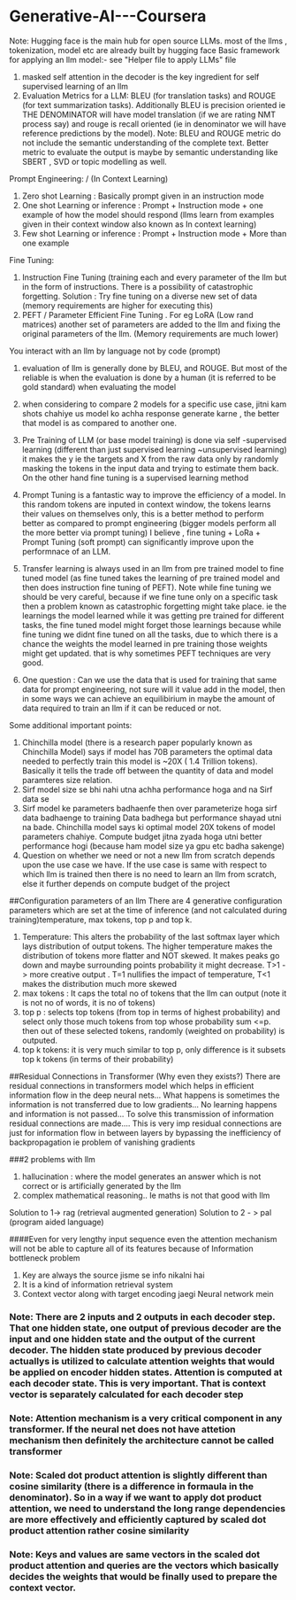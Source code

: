 # Generative-AI---Coursera
Note: Hugging face is the main hub for open source LLMs. most of the llms , tokenization, model etc are already built by hugging face
Basic framework for applying an llm model:- see "Helper file to apply LLMs" file
1) masked self attention in the decoder is the key ingredient for self supervised learning of an llm
2) Evaluation Metrics for a LLM: BLEU (for translation tasks) and ROUGE (for text summarization tasks). Additionally BLEU is precision oriented ie THE DENOMINATOR will have model translation (if we are rating NMT process say) and rouge is recall oriented (ie in denominator we will have reference predictions by the model).
Note: BLEU and ROUGE metric do not include the semantic understanding of the complete text. Better metric to evaluate the output is maybe by semantic understanding like SBERT , SVD or topic modelling as well.

Prompt Engineering: / (In Context Learning)
1) Zero shot Learning : Basically prompt given in an instruction mode
2) One shot Learning or inference : Prompt + Instruction mode + one example of how the model should respond (llms learn from examples given in their context window also known as In context learning)
3) Few shot Learning or inference : Prompt + Instruction mode + More than one example 

Fine Tuning:
1)  Instruction Fine Tuning (training each and every parameter of the llm but in the form of instructions. There is a possibility of catastrophic forgetting. Solution : Try fine tuning on a diverse new set of data (memory requirements are higher for executing this)
2) PEFT / Parameter Efficient Fine Tuning . For eg LoRA (Low rand matrices) another set of parameters are added to the llm and fixing the original parameters of the llm. (Memory requirements are much lower)



You interact with an llm by language not by code (prompt)


1) evaluation of llm is generally done by BLEU, and ROUGE.  But most of the reliable is when the evaluation is done by a human (it is referred to be gold standard) when evaluating the model
2) when considering to compare 2 models for a specific use case, jitni kam shots chahiye us model ko achha response generate karne , the better that model is as compared to another one.
3) Pre Training of LLM (or base model training) is done via self -supervised learning (different than just supervised learning ~unsupervised learning) it makes the y ie the targets and X from the raw data only by randomly masking the tokens in the input data and trying to estimate them back. On the other hand fine tuning is a supervised learning method
4) Prompt Tuning is a fantastic way to improve the efficiency of a model. In this random tokens are inputed in context window, the tokens learns their values on themselves only, this is a better method to perform better as compared to prompt engineering (bigger models perform all the more better via prompt tuning) I believe , fine tuning + LoRa + Prompt Tuning (soft prompt) can significantly improve upon the performnace of an LLM.
5) Transfer learning is always used in an llm from pre trained model to fine tuned model (as fine tuned takes the learning of pre trained model and then does instruction fine tuning of PEFT). Note while fine tuning we should be very careful, because if we fine tune only on a specific task then a problem known as catastrophic forgetting might take place. ie the learnings the model learned while it was getting pre trained for different tasks, the fine tuned model might forget those learnings because while fine tuning we didnt fine tuned on all the tasks, due to which there is a chance the weights the model learned in pre training those weights might get updated. that is why sometimes PEFT techniques are very good.

4) One question : Can we use the data that is used for training that same data for prompt engineering, not sure will it value add in the model, then in some ways we can achieve an equilibirium in maybe the amount of data required to train an llm if it can be reduced or not.


Some additional important points:
1) Chinchilla model (there is a research paper popularly known as Chinchilla Model) says if model has 70B parameters the optimal data needed to perfectly train this model is ~20X ( 1.4 Trillion tokens). Basically it tells the trade off between the quantity of data and model paramteres size relation. 
2) Sirf model size se bhi nahi utna achha performance hoga and na Sirf data se
3) Sirf model ke parameters badhaenfe then over parameterize hoga sirf data badhaenge to training Data badhega but performance shayad utni na bade. Chinchilla model says ki optimal model 20X tokens of model parameters chahiye. Compute budget jitna zyada hoga utni better performance hogi (because ham model size ya gpu etc badha sakenge)
4) Question on whether we need or not a new llm from scratch depends upon the use case we have. If the use case is same with respect to which llm is trained then there is no need to learn an llm from scratch, else it further depends on compute budget of the project

##Configuration parameters of an llm
There are 4 generative configuration parameters which are set at the time of inference (and not calculated during training)temperature, max tokens, top p and top k.
1) Temperature: This alters the probability of the last softmax layer which lays distribution of output tokens. The higher temperature makes the distribution of tokens more flatter and NOT skewed. It makes peaks go down and maybe surrounding points probability it might decrease. T>1 -> more creative output . T=1 nullifies the impact of temperature, T<1 makes the distribution much more skewed
2) max tokens : It caps the total no of tokens that the llm can output (note it is not no of words, it is no of tokens)
3) top p : selects top tokens (from top in terms of highest probability) and select only those much tokens from top whose probability sum <=p. then out of these selected tokens, randomly (weighted on probability) is outputed.
4) top k tokens: it is very much similar to top p, only difference is it subsets top k tokens (in terms of their probability)

   
##Residual Connections in Transformer (Why even they exists?)
There are residual connections in transformers model which helps in efficient information flow in the deep neural nets... What happens is sometimes the information is not transferred due to low gradients... No learning happens and information is not passed... To solve this transmission of information residual connections are made.... This is very imp residual connections are just for information flow in between layers by bypassing the inefficiency of backpropagation ie problem of vanishing gradients


###2 problems with llm
1) hallucination : where the model generates an answer which is not correct or is artificially generated by the llm
2) complex mathematical reasoning.. Ie maths is not that good with llm

Solution to 1-> rag (retrieval augmented generation)
Solution to 2 - > pal (program aided language)



####Even for very lengthy input sequence even the attention mechanism will not be able to capture all of its features because of Information bottleneck problem

1) Key are always the source jisme se info nikalni hai
2) It is a kind of information retrieval system
3) Context vector along with target encoding jaegi Neural network mein

### Note: There are 2 inputs and 2 outputs in each decoder step. That one hidden state, one output of previous decoder are the input and one hidden state and the output of the current decoder. The hidden state produced by previous decoder actuallys is utilized to calculate attention weights that would be applied on encoder hidden states. Attention is computed at each decoder state. This is very important. That is context vector is separately calculated for each decoder step


### Note: Attention mechanism is a very critical component in any transformer. If the neural net does not have attetion mechanism then definitely the architecture cannot be called transformer


### Note: Scaled dot product attention is slightly different than cosine similarity (there is a difference in formaula in the denominator). So in a way if we want to apply dot product attention, we need to understand the long range dependencies are more effectively and efficiently captured by scaled dot product attention rather cosine similarity

### Note: Keys and values are same vectors in the scaled dot product attention and queries are the vectors which basically decides the weights that would be finally used to prepare the context vector.